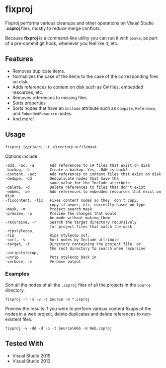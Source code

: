# fixproj
Fixproj performs various cleanups and other operations on Visual Studio **.csproj** files, mostly to reduce merge conflicts.

Because **fixproj** is a command-line utility you can run it with `psake`, as part of a pre-commit git hook, whenever you feel like it, etc.
## Features

* Removes duplicate items.
* Normalizes the case of the items to the case of the corresponding files on disk.
* Adds references to content on disk such as C# files, embedded resources, etc.
* Removes references to missing files
* Sorts properties
* Sorts nodes that have an `Include` attribute such as `Compile`, `Reference`, and `EmbeddedResource` nodes.
* And more!

## Usage

`fixproj [`*`options`*`] -t ` *`directory`*` -m ` *`filemask`*

Options include

    -add, -ac, -a       Add references to C# files that exist on disk
    -backup, -b         Create a backup. Yes, .BAK is back!
    -content, -act      Add references to content files that exist on disk
    -dedupe, -dd        Deduplicate nodes that have the
                        same value for the Include attribute
    -delete, -d         Delete references to files that don't exist
    -embed, -ae         Add references to embedded resources that exist on disk
    -fixcontent, -fix   Fixes content nodes so they  don't copy,
                        copy if newer, etc. correctly based on type
    -mask, -m           Project search mask
    -preview, -p        Preview the changes that would
                        be made without making them
    -recursive, -r      Search the target directory recursively
                        for project files that match the mask
    -ripstylecop,
    -rip                Rips stylecop out.
    -sort, -s           Sort nodes by Include attribute
    -target, -t         Directory containing the project file, or
                        the root directory to search when recursive
    -unripstylecop,
    -unrip              Puts stylecop back in
    -verbose, -v        Verbose output


### Examples ###
Sort all the nodes of all the `.csproj` files of all the projects in the `Source` directory.

    fixproj -r -s -v -t Source -m *.csproj

Preview the results if you were to perform various content fixups of the nodes in a web project, delete duplicates and delete references to non-existent files.

    fixproj -v -dd -d -p -t Source\Web -m Web.csproj

## Tested With
* Visual Studio 2015
* Visual Studio 2013